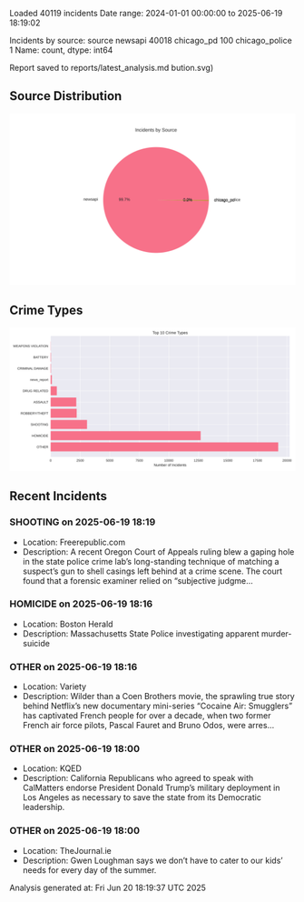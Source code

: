 
Loaded 40119 incidents
Date range: 2024-01-01 00:00:00 to 2025-06-19 18:19:02

Incidents by source:
source
newsapi           40018
chicago_pd          100
chicago_police        1
Name: count, dtype: int64

Report saved to reports/latest_analysis.md
bution.svg)

## Source Distribution
![Source Distribution](images/source_distribution.svg)

## Crime Types
![Crime Types](images/crime_types.svg)

## Recent Incidents

### SHOOTING on 2025-06-19 18:19
- Location: Freerepublic.com
- Description: A recent Oregon Court of Appeals ruling blew a gaping hole in the state police crime lab’s long-standing technique of matching a suspect’s gun to shell casings left behind at a crime scene. The court found that a forensic examiner relied on “subjective judgme…


### HOMICIDE on 2025-06-19 18:16
- Location: Boston Herald
- Description: Massachusetts State Police investigating apparent murder-suicide


### OTHER on 2025-06-19 18:16
- Location: Variety
- Description: Wilder than a Coen Brothers movie, the sprawling true story behind Netflix’s new documentary mini-series “Cocaine Air: Smugglers” has captivated French people for over a decade, when two former French air force pilots, Pascal Fauret and Bruno Odos, were arres…


### OTHER on 2025-06-19 18:00
- Location: KQED
- Description: California Republicans who agreed to speak with CalMatters endorse President Donald Trump’s military deployment in Los Angeles as necessary to save the state from its Democratic leadership.


### OTHER on 2025-06-19 18:00
- Location: TheJournal.ie
- Description: Gwen Loughman says we don’t have to cater to our kids’ needs for every day of the summer.

Analysis generated at: Fri Jun 20 18:19:37 UTC 2025
